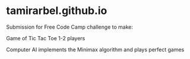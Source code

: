 # tamirarbel.github.io
Submission for Free Code Camp challenge to make:

Game of Tic Tac Toe
1-2 players

Computer AI implements the Minimax algorithm and plays perfect games
